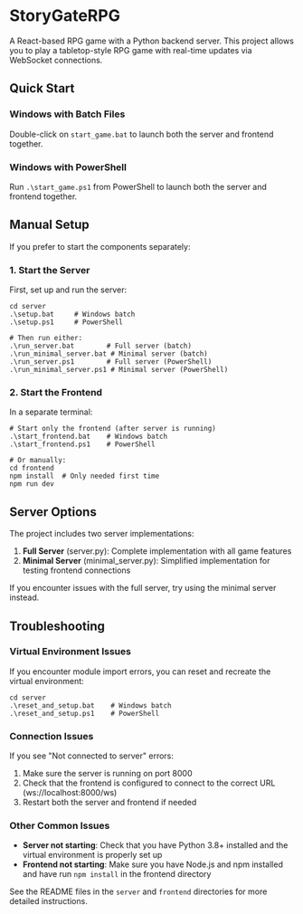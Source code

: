 # StoryGateRPG

A React-based RPG game with a Python backend server. This project allows you to play a tabletop-style RPG game with real-time updates via WebSocket connections.

## Quick Start

### Windows with Batch Files
Double-click on `start_game.bat` to launch both the server and frontend together.

### Windows with PowerShell
Run `.\start_game.ps1` from PowerShell to launch both the server and frontend together.

## Manual Setup

If you prefer to start the components separately:

### 1. Start the Server
First, set up and run the server:

```
cd server
.\setup.bat     # Windows batch
.\setup.ps1     # PowerShell

# Then run either:
.\run_server.bat        # Full server (batch)
.\run_minimal_server.bat # Minimal server (batch)
.\run_server.ps1        # Full server (PowerShell)
.\run_minimal_server.ps1 # Minimal server (PowerShell)
```

### 2. Start the Frontend
In a separate terminal:

```
# Start only the frontend (after server is running)
.\start_frontend.bat    # Windows batch
.\start_frontend.ps1    # PowerShell

# Or manually:
cd frontend
npm install  # Only needed first time
npm run dev
```

## Server Options

The project includes two server implementations:

1. **Full Server** (server.py): Complete implementation with all game features
2. **Minimal Server** (minimal_server.py): Simplified implementation for testing frontend connections

If you encounter issues with the full server, try using the minimal server instead.

## Troubleshooting

### Virtual Environment Issues
If you encounter module import errors, you can reset and recreate the virtual environment:

```
cd server
.\reset_and_setup.bat    # Windows batch
.\reset_and_setup.ps1    # PowerShell
```

### Connection Issues
If you see "Not connected to server" errors:

1. Make sure the server is running on port 8000
2. Check that the frontend is configured to connect to the correct URL (ws://localhost:8000/ws)
3. Restart both the server and frontend if needed

### Other Common Issues
- **Server not starting**: Check that you have Python 3.8+ installed and the virtual environment is properly set up
- **Frontend not starting**: Make sure you have Node.js and npm installed and have run `npm install` in the frontend directory

See the README files in the `server` and `frontend` directories for more detailed instructions.
